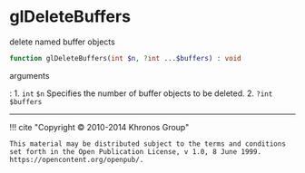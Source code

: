 # glDeleteBuffers
delete named buffer objects

```php
function glDeleteBuffers(int $n, ?int ...$buffers) : void
```

arguments

:    1. `int` `$n` Specifies the number of buffer objects to be deleted.
    2. `?int` `$buffers` 

---
     

!!! cite "Copyright © 2010-2014 Khronos Group"

    This material may be distributed subject to the terms and conditions set forth in the Open Publication License, v 1.0, 8 June 1999. https://opencontent.org/openpub/.